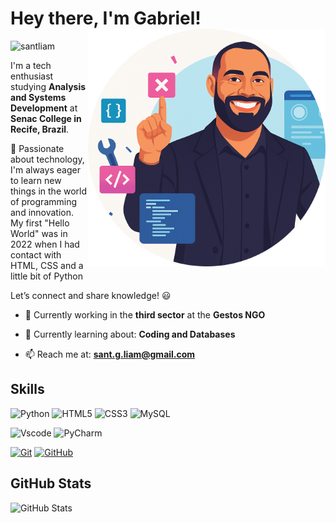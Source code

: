 <h1>
 Hey there, I'm Gabriel!
  <img align="right" alt="Developer vector created by storyset - www.freepik.com" height="380" src="santliam.png">
</h1>

<img src="https://komarev.com/ghpvc/?username=santliam&label=Profile%20views&color=0e75b6&style=flat" alt="santliam"/>

I'm a tech enthusiast studying **Analysis and Systems Development** at **Senac College in Recife, Brazil**.  

🚀 Passionate about technology, I'm always eager to learn new things in the world of programming and innovation.  
My first "Hello World" was in 2022 when I had contact with HTML, CSS and a little bit of Python

Let’s connect and share knowledge! 😃  

* 🔭 Currently working in the **third sector** at the **Gestos NGO**  

* 🌱 Currently learning about: **Coding and Databases**  

* 📫 Reach me at: **sant.g.liam@gmail.com**


## Skills
![Python](https://img.shields.io/badge/python-87CEEB?style=for-the-badge&logo=python&logoColor=black)
![HTML5](https://img.shields.io/badge/HTML5-87CEEB?style=for-the-badge&logo=html5&logoColor=black)
![CSS3](https://img.shields.io/badge/CSS3-87CEEB?style=for-the-badge&logo=css3&logoColor=black)
![MySQL](https://img.shields.io/badge/MySQL-87CEEB?style=for-the-badge&logo=mysql&logoColor=black)

![Vscode](https://img.shields.io/badge/Vscode-87CEEB?style=for-the-badge&logo=visual-studio-code&logoColor=black)
![PyCharm](https://img.shields.io/badge/pycharm-87CEEB?style=for-the-badge&logo=pycharm&logoColor=black)

[![Git](https://img.shields.io/badge/Git-87CEEB?style=for-the-badge&logo=git&logoColor=black)](https://git-scm.com/doc)
[![GitHub](https://img.shields.io/badge/GitHub-87CEEB?style=for-the-badge&logo=github&logoColor=black)](https://docs.github.com/)

## GitHub Stats
![GitHub Stats](https://github-readme-stats.vercel.app/api?username=00raoni&theme=transparent&bg_color=87CEEB&border_color=000030&show_icons=true&icon_color=000030&title_color=000030&text_color=000000)
